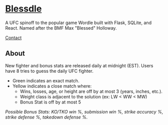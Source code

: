 # [Blessdle](https://ufcdle.netlify.app/)
A UFC spinoff to the popular game Wordle built with Flask, SQLite, and React. Named after the BMF Max "Blessed" Holloway.

[Contact](https://forms.gle/PtpfrbGeQzEm6CWz9) 

## About

New fighter and bonus stats are released daily at midnight (EST).
Users have 8 tries to guess the daily UFC fighter. 
* Green indicates an exact match.
* Yellow indicates a close match where:
  * Wins, losses, age, or height are off by at most 3 (years, inches, etc.).
  * Weight class is adjacent to the solution (ex: LW < WW < MW)
  * Bonus Stat is off by at most 5

*Possible Bonus Stats: KO/TKO win %, submission win %, strike accuracy %, strike defense %, takedown defense %.*
